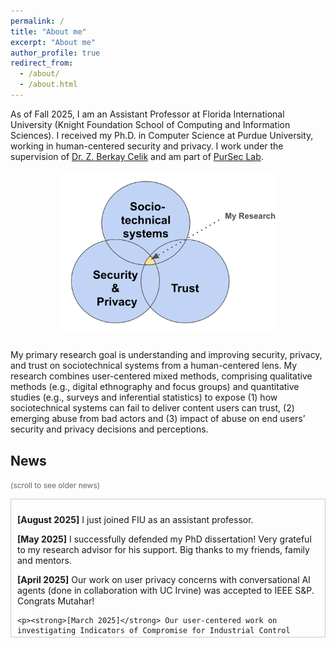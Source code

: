 ```yaml
---
permalink: /
title: "About me"
excerpt: "About me"
author_profile: true
redirect_from: 
  - /about/
  - /about.html
---
```

<!-- Google tag (gtag.js) -->
<script async src="https://www.googletagmanager.com/gtag/js?id=G-ZSMV5NQV3R"></script>
<script>
  window.dataLayer = window.dataLayer || [];
  function gtag(){dataLayer.push(arguments);}
  gtag('js', new Date());

  gtag('config', 'G-ZSMV5NQV3R');
</script>


As of Fall 2025, I am an Assistant Professor at Florida International University (Knight Foundation School of Computing and Information Sciences). I received my Ph.D. in Computer Science at Purdue University, working in human-centered security and privacy. I work under the supervision of [Dr. Z. Berkay Celik](https://beerkay.github.io/) and am part of [PurSec Lab](https://pursec.cs.purdue.edu/pubs.html).



<p align="center">
    <img src="/files/myresearch.png"
         style="display: block;
                margin-left: auto;
                margin-right: auto;
                width: 350px; /* Adjust width as needed */
                height: auto; /* Keeps aspect ratio */
         " />
    <br>
</p>


My primary research goal is understanding and improving security, privacy, and trust on sociotechnical systems from a human-centered lens. My research combines user-centered mixed methods, comprising
qualitative methods (e.g., digital ethnography and focus groups) and quantitative studies (e.g., surveys and inferential statistics) to expose (1) how sociotechnical systems can fail to deliver content users can trust, (2) emerging abuse from bad actors and (3) impact of abuse on end users’ security and privacy decisions and perceptions.


News
-----
<span style="font-size: 12px; color: #666666;">(scroll to see older news)</span>             


<div style="max-height: 200px; overflow-y: auto; border: 1px solid #ccc; padding: 10px;">
       <p><strong>[August 2025]</strong> I just joined FIU as an assistant professor.</p>
     <p><strong>[May 2025]</strong> I successfully defended my PhD dissertation! Very grateful to my research advisor for his support. Big thanks to my friends, family and mentors.</p>


   <p><strong>[April 2025]</strong> Our work on user privacy concerns with conversational AI agents (done in collaboration with UC Irvine) was accepted to IEEE S&P. Congrats Mutahar!</p>

    <p><strong>[March 2025]</strong> Our user-centered work on investigating Indicators of Compromise for Industrial Control System Security was accepted to Elsevier's Computers & Security journal. Congratulations Mohammed!</p>

   <p><strong>[February 2025]</strong> Our work on studying online communities of threat actors was accepted into a IEEE S&P magazine special issue on cybercrime and online harm </p>
   <p><strong>[January 2025]</strong> Our paper on XR Security was accepted into USENIX 25. Congratulations to Chandrika!</p>
   <p><strong>[December 2024]</strong> I gave an invited talk at UIowa as part of the <a href="https://events.uiowa.edu/90268" target="_blank">rising star event</a>!</p>
   <p><strong>[November 2024]</strong>  Our work on mental wellbeing content and deception got accepted to ICWSM 2025! </p>
   <p><strong>[November 2024]</strong>  I attended the Midwest Security Workshop and gave a lightning talk. </p>
  <p><strong>[September 2024]</strong> Serving as a program committee member for USEC'25 (Co-Located with NDSS 2025)! Please consider submitting your work.</p>
  <p><strong>[August 2024]</strong> Serving as a program committee member for USENIX'25! Please consider submitting your work.</p>
  <p><strong>[July 2024]</strong> Received a USENIX'24 Registration grant! Thank you USENIX - Excited to present our work on refugee S&P in Philly.</p>
  <p><strong>[April 2024]</strong> I passed my Ph.D. preliminary examination and am now officially a Ph.D. candidate! Thank you to my committee, advisor, and collaborators for their support.</p>
  <p><strong>[March 2024]</strong> I received a Bravo+ employee recognition award from Purdue. Very grateful!</p>
  <p><strong>[Feb 2024]</strong> Presented our work on toxic content against refugees at USEC 2024. Thanks to our collaborators :)</p>
  <p><strong>[Feb 2024]</strong> Presented our research on dropshipping at NDSS 2024 in San Diego. Thanks to all collaborators for making this project happen.</p>
</div>



<!-- 
	**[Before Feb 2024]** I did cool stuff. I hope you appreciate the cool stuff I did.   
This is the front page of a website that is powered by the [academicpages template](https://github.com/academicpages/academicpages.github.io) and hosted on GitHub pages. [GitHub pages](https://pages.github.com) is a free service in which websites are built and hosted from code and data stored in a GitHub repository, automatically updating when a new commit is made to the respository. This template was forked from the [Minimal Mistakes Jekyll Theme](https://mmistakes.github.io/minimal-mistakes/) created by Michael Rose, and then extended to support the kinds of content that academics have: publications, talks, teaching, a portfolio, blog posts, and a dynamically-generated CV. You can fork [this repository](https://github.com/academicpages/academicpages.github.io) right now, modify the configuration and markdown files, add your own PDFs and other content, and have your own site for free, with no ads! An older version of this template powers my own personal website at [stuartgeiger.com](http://stuartgeiger.com), which uses [this Github repository](https://github.com/staeiou/staeiou.github.io).

A data-driven personal website
======
Like many other Jekyll-based GitHub Pages templates, academicpages makes you separate the website's content from its form. The content & metadata of your website are in structured markdown files, while various other files constitute the theme, specifying how to transform that content & metadata into HTML pages. You keep these various markdown (.md), YAML (.yml), HTML, and CSS files in a public GitHub repository. Each time you commit and push an update to the repository, the [GitHub pages](https://pages.github.com/) service creates static HTML pages based on these files, which are hosted on GitHub's servers free of charge.

Many of the features of dynamic content management systems (like Wordpress) can be achieved in this fashion, using a fraction of the computational resources and with far less vulnerability to hacking and DDoSing. You can also modify the theme to your heart's content without touching the content of your site. If you get to a point where you've broken something in Jekyll/HTML/CSS beyond repair, your markdown files describing your talks, publications, etc. are safe. You can rollback the changes or even delete the repository and start over -- just be sure to save the markdown files! Finally, you can also write scripts that process the structured data on the site, such as [this one](https://github.com/academicpages/academicpages.github.io/blob/master/talkmap.ipynb) that analyzes metadata in pages about talks to display [a map of every location you've given a talk](https://academicpages.github.io/talkmap.html).

Getting started
======
1. Register a GitHub account if you don't have one and confirm your e-mail (required!)
1. Fork [this repository](https://github.com/academicpages/academicpages.github.io) by clicking the "fork" button in the top right. 
1. Go to the repository's settings (rightmost item in the tabs that start with "Code", should be below "Unwatch"). Rename the repository "[your GitHub username].github.io", which will also be your website's URL.
1. Set site-wide configuration and create content & metadata (see below -- also see [this set of diffs](http://archive.is/3TPas) showing what files were changed to set up [an example site](https://getorg-testacct.github.io) for a user with the username "getorg-testacct")
1. Upload any files (like PDFs, .zip files, etc.) to the files/ directory. They will appear at https://[your GitHub username].github.io/files/example.pdf.  
1. Check status by going to the repository settings, in the "GitHub pages" section

Site-wide configuration
------
The main configuration file for the site is in the base directory in [_config.yml](https://github.com/academicpages/academicpages.github.io/blob/master/_config.yml), which defines the content in the sidebars and other site-wide features. You will need to replace the default variables with ones about yourself and your site's github repository. The configuration file for the top menu is in [_data/navigation.yml](https://github.com/academicpages/academicpages.github.io/blob/master/_data/navigation.yml). For example, if you don't have a portfolio or blog posts, you can remove those items from that navigation.yml file to remove them from the header. 

Create content & metadata
------
For site content, there is one markdown file for each type of content, which are stored in directories like _publications, _talks, _posts, _teaching, or _pages. For example, each talk is a markdown file in the [_talks directory](https://github.com/academicpages/academicpages.github.io/tree/master/_talks). At the top of each markdown file is structured data in YAML about the talk, which the theme will parse to do lots of cool stuff. The same structured data about a talk is used to generate the list of talks on the [Talks page](https://academicpages.github.io/talks), each [individual page](https://academicpages.github.io/talks/2012-03-01-talk-1) for specific talks, the talks section for the [CV page](https://academicpages.github.io/cv), and the [map of places you've given a talk](https://academicpages.github.io/talkmap.html) (if you run this [python file](https://github.com/academicpages/academicpages.github.io/blob/master/talkmap.py) or [Jupyter notebook](https://github.com/academicpages/academicpages.github.io/blob/master/talkmap.ipynb), which creates the HTML for the map based on the contents of the _talks directory).

**Markdown generator**

I have also created [a set of Jupyter notebooks](https://github.com/academicpages/academicpages.github.io/tree/master/markdown_generator
) that converts a CSV containing structured data about talks or presentations into individual markdown files that will be properly formatted for the academicpages template. The sample CSVs in that directory are the ones I used to create my own personal website at stuartgeiger.com. My usual workflow is that I keep a spreadsheet of my publications and talks, then run the code in these notebooks to generate the markdown files, then commit and push them to the GitHub repository.

How to edit your site's GitHub repository
------
Many people use a git client to create files on their local computer and then push them to GitHub's servers. If you are not familiar with git, you can directly edit these configuration and markdown files directly in the github.com interface. Navigate to a file (like [this one](https://github.com/academicpages/academicpages.github.io/blob/master/_talks/2012-03-01-talk-1.md) and click the pencil icon in the top right of the content preview (to the right of the "Raw | Blame | History" buttons). You can delete a file by clicking the trashcan icon to the right of the pencil icon. You can also create new files or upload files by navigating to a directory and clicking the "Create new file" or "Upload files" buttons. 

Example: editing a markdown file for a talk
![Editing a markdown file for a talk](/images/editing-talk.png)

For more info
------
More info about configuring academicpages can be found in [the guide](https://academicpages.github.io/markdown/). The [guides for the Minimal Mistakes theme](https://mmistakes.github.io/minimal-mistakes/docs/configuration/) (which this theme was forked from) might also be helpful.
 -->